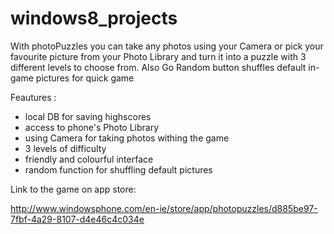 windows8_projects
=================

With photoPuzzles you can take any photos using your Camera or pick your favourite picture from your Photo Library 
and turn it into a puzzle with 3 different levels to choose from. Also Go Random button shuffles default in-game 
pictures for quick game

Feautures :
- local DB for saving highscores
- access to phone's Photo Library
- using Camera for taking photos withing the game
- 3 levels of difficulty
- friendly and colourful interface
- random function for shuffling default pictures

Link to the game on app store:

http://www.windowsphone.com/en-ie/store/app/photopuzzles/d885be97-7fbf-4a29-8107-d4e46c4c034e


